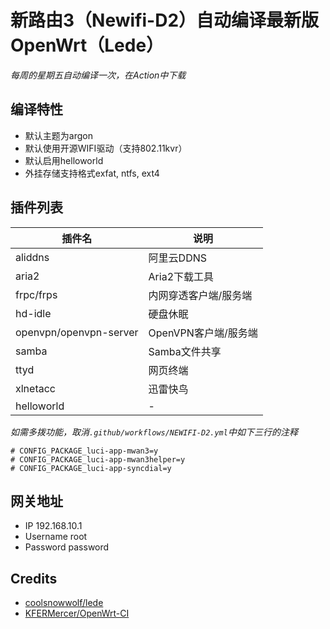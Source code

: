 # 新路由3（Newifi-D2）自动编译最新版OpenWrt（Lede）

*每周的星期五自动编译一次，在Action中下载*

## 编译特性
- 默认主题为argon
- 默认使用开源WIFI驱动（支持802.11kvr）
- 默认启用helloworld
- 外挂存储支持格式exfat, ntfs, ext4

## 插件列表

| 插件名                  | 说明               |
| ---------------------- | ----------------- | 
| aliddns                | 阿里云DDNS         |  
| aria2                  | Aria2下载工具       |
| frpc/frps              | 内网穿透客户端/服务端 |
| hd-idle                | 硬盘休眠            |
| openvpn/openvpn-server | OpenVPN客户端/服务端 |
| samba                  | Samba文件共享       |
| ttyd                   | 网页终端            |
| xlnetacc               | 迅雷快鸟            |
| helloworld             | -                  |


*如需多拨功能，取消`.github/workflows/NEWIFI-D2.yml`中如下三行的注释*
```
# CONFIG_PACKAGE_luci-app-mwan3=y
# CONFIG_PACKAGE_luci-app-mwan3helper=y
# CONFIG_PACKAGE_luci-app-syncdial=y
```
## 网关地址
- IP 192.168.10.1
- Username root
- Password password

## Credits
- [coolsnowwolf/lede](https://github.com/coolsnowwolf/lede)
- [KFERMercer/OpenWrt-CI](https://github.com/KFERMercer/OpenWrt-CI)
